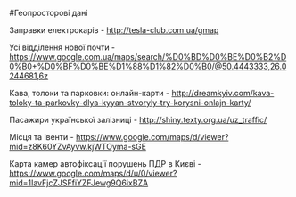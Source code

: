 #Геопросторові дані

Заправки електрокарів - http://tesla-club.com.ua/gmap  

Усі відділення нової почти - https://www.google.com.ua/maps/search/%D0%BD%D0%BE%D0%B2%D0%B0+%D0%BF%D0%BE%D1%88%D1%82%D0%B0/@50.4443333,26.0244681,6z  

Кава, толоки та парковки: онлайн-карти - http://dreamkyiv.com/kava-toloky-ta-parkovky-dlya-kyyan-stvoryly-try-korysni-onlajn-karty/  

Пасажири української залізниці - http://shiny.texty.org.ua/uz_traffic/

Місця та івенти - https://www.google.com/maps/d/viewer?mid=z8K60YZvAyvw.kjWTOyma-sGE  

Карта камер автофіксації порушень ПДР в Києві - https://www.google.com/maps/d/u/0/viewer?mid=1IavFjcZJSFfiYZFJewg9Q6ixBZA  